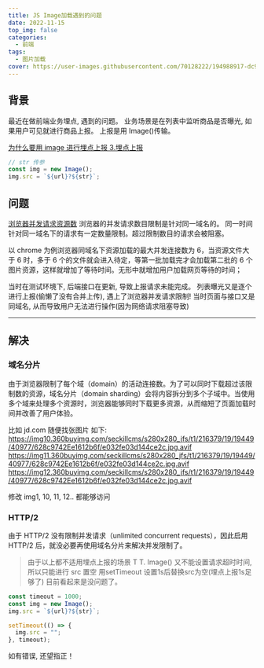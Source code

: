 ```yaml
---
title: JS Image加载遇到的问题
date: 2022-11-15
top_img: false
categories:
  - 前端
tags:
  - 图片加载
cover: https://user-images.githubusercontent.com/70128222/194988917-dc95c10c-a1b2-4dfb-b322-af1d8671e0de.png
---
```


## 背景

最近在做前端业务埋点, 遇到的问题。
业务场景是在列表中监听商品是否曝光, 如果用户可见就进行商品上报。
上报是用 Image()传输。

[为什么要用 image 进行埋点上报 3.埋点上报](https://hello7cat.com/2022/11/07/%E5%89%8D%E7%AB%AF%E4%B8%9A%E5%8A%A1%E5%9F%8B%E7%82%B9)

```js
// str 传参
const img = new Image();
img.src = `${url}?${str}`;
```

## 问题

[浏览器并发请求资源数](https://www.zhihu.com/question/20474326)
浏览器的并发请求数目限制是针对同一域名的。
同一时间针对同一域名下的请求有一定数量限制。超过限制数目的请求会被阻塞。

以 chrome 为例浏览器同域名下资源加载的最大并发连接数为 6，当资源文件大于 6 时，多于 6 个的文件就会进入待定，等第一批加载完才会加载第二批的 6 个图片资源，这样就增加了等待时间。无形中就增加用户加载网页等待的时间；

当时在测试环境下, 后端接口在更新, 导致上报请求未能完成。
列表曝光又是逐个进行上报(偷懒了没有合并上传), 遇上了浏览器并发请求限制!
当时页面与接口又是同域名, 从而导致用户无法进行操作(因为网络请求阻塞导致)

---

## 解决

### 域名分片

由于浏览器限制了每个域（domain）的活动连接数。为了可以同时下载超过该限制数的资源，域名分片（domain sharding）会将内容拆分到多个子域中。当使用多个域来处理多个资源时，浏览器能够同时下载更多资源，从而缩短了页面加载时间并改善了用户体验。

比如 jd.com 随便找张图片
如下:
https://img10.360buyimg.com/seckillcms/s280x280_jfs/t1/216379/19/19449/40977/628c9742Ee1612b6f/e032fe03d144ce2c.jpg.avif
https://img11.360buyimg.com/seckillcms/s280x280_jfs/t1/216379/19/19449/40977/628c9742Ee1612b6f/e032fe03d144ce2c.jpg.avif
https://img12.360buyimg.com/seckillcms/s280x280_jfs/t1/216379/19/19449/40977/628c9742Ee1612b6f/e032fe03d144ce2c.jpg.avif

修改 img1, 10, 11, 12.. 都能够访问

### HTTP/2

由于 HTTP/2 没有限制并发请求（unlimited concurrent requests），因此启用 HTTP/2 后，就没必要再使用域名分片来解决并发限制了。

>由于以上都不适用埋点上报的场景 T T.
Image() 又不能设置请求超时时间, 所以只能进行 src 置空
用setTimeout 设置1s后替换src为空(埋点上报1s足够了)
目前看起来是没问题了。

```js
const timeout = 1000;
const img = new Image();
img.src = `${url}?${str}`;

setTimeout(() => {
  img.src = "";
}, timeout);
```

如有错误, 还望指正！
